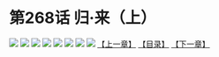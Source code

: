 # 第268话 归·来（上）
![](https://mhpic.xiaomingtaiji.net/comic/D/斗破苍穹拆分版/268话/1.jpg-zymk.middle.webp)
![](https://mhpic.xiaomingtaiji.net/comic/D/斗破苍穹拆分版/268话/2.jpg-zymk.middle.webp)
![](https://mhpic.xiaomingtaiji.net/comic/D/斗破苍穹拆分版/268话/3.jpg-zymk.middle.webp)
![](https://mhpic.xiaomingtaiji.net/comic/D/斗破苍穹拆分版/268话/4.jpg-zymk.middle.webp)
![](https://mhpic.xiaomingtaiji.net/comic/D/斗破苍穹拆分版/268话/5.jpg-zymk.middle.webp)
![](https://mhpic.xiaomingtaiji.net/comic/D/斗破苍穹拆分版/268话/6.jpg-zymk.middle.webp)
![](https://mhpic.xiaomingtaiji.net/comic/D/斗破苍穹拆分版/268话/7.jpg-zymk.middle.webp)
![](https://mhpic.xiaomingtaiji.net/comic/D/斗破苍穹拆分版/268话/8.jpg-zymk.middle.webp)
[【上一章】](./267.md)
[【目录】](./README.md)
[【下一章】](./269.md)
